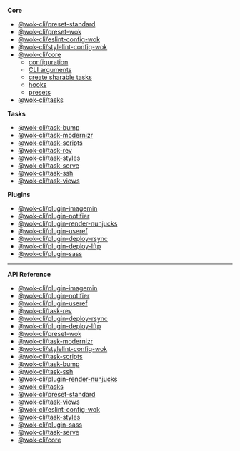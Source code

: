 <!-- prettier-ignore -->
**Core**

- [@wok-cli/preset-standard](packages/preset-standard/)
- [@wok-cli/preset-wok](packages/preset-wok/)
- [@wok-cli/eslint-config-wok](packages/eslint-config-wok/)
- [@wok-cli/stylelint-config-wok](packages/stylelint-config-wok/)
- [@wok-cli/core](packages/core/)
  - [configuration](packages/core/configuration)
  - [CLI arguments](packages/core/cli)
  - [create sharable tasks](packages/core/create-tasks)
  - [hooks](packages/core/hooks)
  - [presets](packages/core/presets)
- [@wok-cli/tasks](packages/tasks/)

**Tasks**

- [@wok-cli/task-bump](packages/task-bump/)
- [@wok-cli/task-modernizr](packages/task-modernizr/)
- [@wok-cli/task-scripts](packages/task-scripts/)
- [@wok-cli/task-rev](packages/task-rev/)
- [@wok-cli/task-styles](packages/task-styles/)
- [@wok-cli/task-serve](packages/task-serve/)
- [@wok-cli/task-ssh](packages/task-ssh/)
- [@wok-cli/task-views](packages/task-views/)

**Plugins**

- [@wok-cli/plugin-imagemin](packages/plugin-imagemin/)
- [@wok-cli/plugin-notifier](packages/plugin-notifier/)
- [@wok-cli/plugin-render-nunjucks](packages/plugin-render-nunjucks/)
- [@wok-cli/plugin-useref](packages/plugin-useref/)
- [@wok-cli/plugin-deploy-rsync](packages/plugin-deploy-rsync/)
- [@wok-cli/plugin-deploy-lftp](packages/plugin-deploy-lftp/)
- [@wok-cli/plugin-sass](packages/plugin-sass/)

---

**API Reference**

- [@wok-cli/plugin-imagemin](packages/plugin-imagemin/api/)
- [@wok-cli/plugin-notifier](packages/plugin-notifier/api/)
- [@wok-cli/plugin-useref](packages/plugin-useref/api/)
- [@wok-cli/task-rev](packages/task-rev/api/)
- [@wok-cli/plugin-deploy-rsync](packages/plugin-deploy-rsync/api/)
- [@wok-cli/plugin-deploy-lftp](packages/plugin-deploy-lftp/api/)
- [@wok-cli/preset-wok](packages/preset-wok/api/)
- [@wok-cli/task-modernizr](packages/task-modernizr/api/)
- [@wok-cli/stylelint-config-wok](packages/stylelint-config-wok/api/)
- [@wok-cli/task-scripts](packages/task-scripts/api/)
- [@wok-cli/task-bump](packages/task-bump/api/)
- [@wok-cli/task-ssh](packages/task-ssh/api/)
- [@wok-cli/plugin-render-nunjucks](packages/plugin-render-nunjucks/api/)
- [@wok-cli/tasks](packages/tasks/api/)
- [@wok-cli/preset-standard](packages/preset-standard/api/)
- [@wok-cli/task-views](packages/task-views/api/)
- [@wok-cli/eslint-config-wok](packages/eslint-config-wok/api/)
- [@wok-cli/task-styles](packages/task-styles/api/)
- [@wok-cli/plugin-sass](packages/plugin-sass/api/)
- [@wok-cli/task-serve](packages/task-serve/api/)
- [@wok-cli/core](packages/core/api/)
